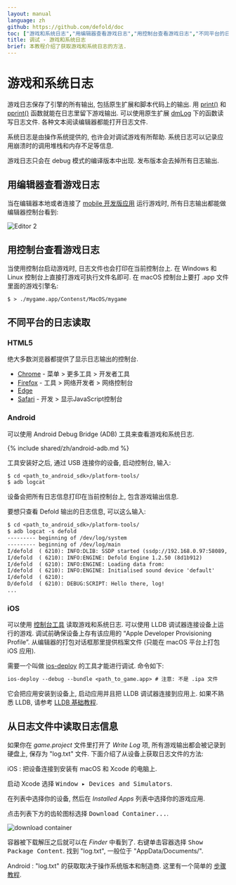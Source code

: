 ```yaml
---
layout: manual
language: zh
github: https://github.com/defold/doc
toc: ["游戏和系统日志","用编辑器查看游戏日志","用控制台查看游戏日志","不同平台的日志读取","HTML5","Android","iOS","从日志文件中读取日志信息"]
title: 调试 - 游戏和系统日志
brief: 本教程介绍了获取游戏和系统日志的方法.
---
```


# 游戏和系统日志

游戏日志保存了引擎的所有输出, 包括原生扩展和脚本代码上的输出. 用 [print()](/ref/stable/base/#print:...) 和 [pprint()](/ref/stable/builtins/?q=pprint#pprint:v) 函数就能在日志里留下游戏输出. 可以使用原生扩展 [dmLog](/ref/stable/dmLog/) 下的函数读写日志文件. 各种文本阅读编辑器都能打开日志文件.

系统日志是由操作系统提供的, 也许会对调试游戏有所帮助. 系统日志可以记录应用崩溃时的调用堆栈和内存不足等信息.

<div class='sidenote' markdown='1'>
游戏日志只会在 debug 模式的编译版本中出现. 发布版本会去掉所有日志输出.
</div>

## 用编辑器查看游戏日志

当在编辑器本地或者连接了 [mobile 开发版应用](/zh/manuals/dev-app) 运行游戏时, 所有日志输出都能做编辑器控制台看到:

![Editor 2](/manuals/images/editor/editor2_overview.png)

## 用控制台查看游戏日志

当使用控制台启动游戏时, 日志文件也会打印在当前控制台上. 在 Windows 和 Linux 控制台上直接打游戏可执行文件名即可. 在 macOS 控制台上要打 .app 文件里面的游戏引擎名:

```
$ > ./mygame.app/Contenst/MacOS/mygame
```

## 不同平台的日志读取

### HTML5

绝大多数浏览器都提供了显示日志输出的控制台.

* [Chrome](https://developers.google.com/web/tools/chrome-devtools/console) - 菜单 > 更多工具 > 开发者工具
* [Firefox](https://developer.mozilla.org/en-US/docs/Tools/Browser_Console) - 工具 > 网络开发者 > 网络控制台
* [Edge](https://docs.microsoft.com/en-us/microsoft-edge/devtools-guide/console)
* [Safari](https://support.apple.com/guide/safari-developer/log-messages-with-the-console-dev4e7dedc90/mac) - 开发 > 显示JavaScript控制台

### Android

可以使用 Android Debug Bridge (ADB) 工具来查看游戏和系统日志.

{% include shared/zh/android-adb.md %}

  工具安装好之后, 通过 USB 连接你的设备, 启动控制台, 输入:

```txt
$ cd <path_to_android_sdk>/platform-tools/
$ adb logcat
```

设备会把所有日志信息打印在当前控制台上, 包含游戏输出信息.

要想只查看 Defold 输出的日志信息, 可以这么输入:

```txt
$ cd <path_to_android_sdk>/platform-tools/
$ adb logcat -s defold
--------- beginning of /dev/log/system
--------- beginning of /dev/log/main
I/defold  ( 6210): INFO:DLIB: SSDP started (ssdp://192.168.0.97:58089, http://0.0.0.0:38637)
I/defold  ( 6210): INFO:ENGINE: Defold Engine 1.2.50 (8d1b912)
I/defold  ( 6210): INFO:ENGINE: Loading data from:
I/defold  ( 6210): INFO:ENGINE: Initialised sound device 'default'
I/defold  ( 6210):
D/defold  ( 6210): DEBUG:SCRIPT: Hello there, log!
...
```

### iOS

可以使用 [控制台工具](https://support.apple.com/guide/console/welcome/mac) 读取游戏和系统日志. 可以使用 LLDB 调试器连接设备上运行的游戏. 调试前确保设备上存有该应用的 “Apple Developer Provisioning Profile”. 从编辑器的打包对话框那里提供档案文件 (只能在 macOS 平台上打包 iOS 应用).

需要一个叫做 [ios-deploy](https://github.com/phonegap/ios-deploy) 的工具才能进行调试. 命令如下:

```txt
ios-deploy --debug --bundle <path_to_game.app> # 注意: 不是 .ipa 文件
```

它会把应用安装到设备上, 启动应用并且把 LLDB 调试器连接到应用上. 如果不熟悉 LLDB, 请参考 [LLDB 基础教程](https://developer.apple.com/library/content/documentation/IDEs/Conceptual/gdb_to_lldb_transition_guide/document/lldb-basics.html).


## 从日志文件中读取日志信息

如果你在 *game.project* 文件里打开了 *Write Log* 项, 所有游戏输出都会被记录到硬盘上, 保存为 "log.txt" 文件. 下面介绍了从设备上获取日志文件的方法:

iOS
: 把设备连接到安装有 macOS 和 Xcode 的电脑上.

  启动 Xcode 选择 <kbd>Window ▸ Devices and Simulators</kbd>.

  在列表中选择你的设备, 然后在 *Installed Apps* 列表中选择你的游戏应用.

  点击列表下方的齿轮图标选择 <kbd>Download Container...</kbd>.

  ![download container](/manuals/images/debugging/download_container.png)

  容器被下载解压之后就可以在 *Finder* 中看到了. 右键单击容器选择 <kbd>Show Package Content</kbd>. 找到 "log.txt", 一般位于 "AppData/Documents/".

Android
: "log.txt" 的获取取决于操作系统版本和制造商. 这里有一个简单的 [步骤教程](https://stackoverflow.com/a/48077004/129360).
